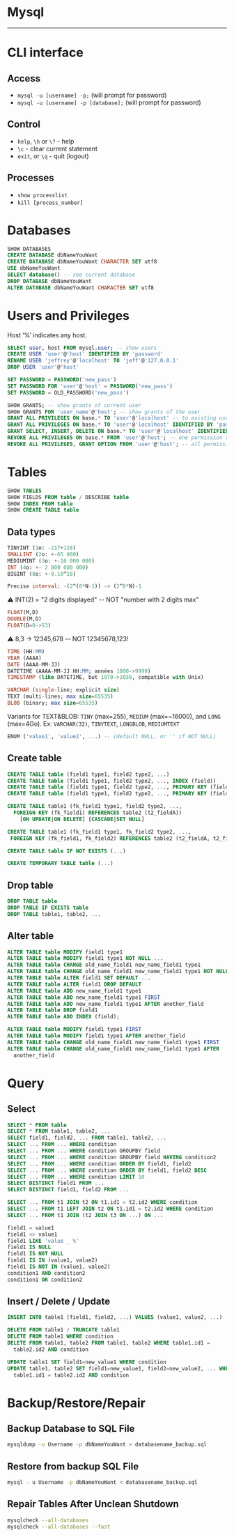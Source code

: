 # Mysql
---

# CLI interface

## Access

* `mysql -u [username] -p;` (will prompt for password)
* `mysql -u [username] -p [database];` (will prompt for password)

## Control

* `help`, `\h` or `\?` - help
* `\c` - clear current statement
* `exit`, or `\q` - quit (logout)

## Processes

* `show processlist` 
* `kill [process_number]`

# Databases

```sql
SHOW DATABASES
CREATE DATABASE dbNameYouWant
CREATE DATABASE dbNameYouWant CHARACTER SET utf8
USE dbNameYouWant
SELECT database() -- see current database
DROP DATABASE dbNameYouWant
ALTER DATABASE dbNameYouWant CHARACTER SET utf8
```

# Users and Privileges

Host ‘%’ indicates any host.

```sql
SELECT user, host FROM mysql.user; -- show users
CREATE USER 'user'@'host' IDENTIFIED BY 'password'
RENAME USER 'jeffrey'@'localhost' TO 'jeff'@'127.0.0.1'
DROP USER 'user'@'host'
```

```sql
SET PASSWORD = PASSWORD('new_pass')
SET PASSWORD FOR 'user'@'host' = PASSWORD('new_pass')
SET PASSWORD = OLD_PASSWORD('new_pass')
```

```sql
SHOW GRANTS; -- show grants of current user
SHOW GRANTS FOR 'user_name'@'host'; -- show grants of the user
GRANT ALL PRIVILEGES ON base.* TO 'user'@'localhost' -- to existing user
GRANT ALL PRIVILEGES ON base.* TO 'user'@'localhost' IDENTIFIED BY 'password'; -- create a user with all privileges on the fly
GRANT SELECT, INSERT, DELETE ON base.* TO 'user'@'localhost' IDENTIFIED BY 'password';
REVOKE ALL PRIVILEGES ON base.* FROM 'user'@'host'; -- one permission only
REVOKE ALL PRIVILEGES, GRANT OPTION FROM 'user'@'host'; -- all permissions
```

# Tables

```sql
SHOW TABLES
SHOW FIELDS FROM table / DESCRIBE table
SHOW INDEX FROM table
SHOW CREATE TABLE table
```

## Data types

```sql
TINYINT (1o: -217+128)
SMALLINT (2o: +-65 000)
MEDIUMINT (3o: +-16 000 000)
INT (4o: +- 2 000 000 000)
BIGINT (8o: +-9.10^18)
```

```sql
Precise interval: -(2^(8*N-1)) -> (2^8*N)-1
```

⚠ INT(2) = "2 digits displayed" -- NOT "number with 2 digits max"

```sql
FLOAT(M,D)
DOUBLE(M,D)
FLOAT(D=0->53)
```

⚠ 8,3 -> 12345,678 -- NOT 12345678,123!

```sql
TIME (HH:MM)
YEAR (AAAA)
DATE (AAAA-MM-JJ)
DATETIME (AAAA-MM-JJ HH:MM; années 1000->9999)
TIMESTAMP (like DATETIME, but 1970->2038, compatible with Unix)
```

```sql
VARCHAR (single-line; explicit size)
TEXT (multi-lines; max size=65535)
BLOB (binary; max size=65535)
```

Variants for TEXT&BLOB: `TINY` (max=255), `MEDIUM` (max=~16000), and `LONG` (max=4Go). Ex: `VARCHAR(32)`, `TINYTEXT`, `LONGBLOB`, `MEDIUMTEXT`

```sql
ENUM ('value1', 'value2', ...) -- (default NULL, or '' if NOT NULL)
```

## Create table

```sql
CREATE TABLE table (field1 type1, field2 type2, ...)
CREATE TABLE table (field1 type1, field2 type2, ..., INDEX (field))
CREATE TABLE table (field1 type1, field2 type2, ..., PRIMARY KEY (field1))
CREATE TABLE table (field1 type1, field2 type2, ..., PRIMARY KEY (field1, field2))
```

```sql
CREATE TABLE table1 (fk_field1 type1, field2 type2, ...,
  FOREIGN KEY (fk_field1) REFERENCES table2 (t2_fieldA))
    [ON UPDATE|ON DELETE] [CASCADE|SET NULL]
```

```sql
CREATE TABLE table1 (fk_field1 type1, fk_field2 type2, ...,
 FOREIGN KEY (fk_field1, fk_field2) REFERENCES table2 (t2_fieldA, t2_fieldB))
```

```sql
CREATE TABLE table IF NOT EXISTS (...)
```

```sql
CREATE TEMPORARY TABLE table (...)
```

## Drop table

```sql
DROP TABLE table
DROP TABLE IF EXISTS table
DROP TABLE table1, table2, ...
```

## Alter table

```sql
ALTER TABLE table MODIFY field1 type1
ALTER TABLE table MODIFY field1 type1 NOT NULL ...
ALTER TABLE table CHANGE old_name_field1 new_name_field1 type1
ALTER TABLE table CHANGE old_name_field1 new_name_field1 type1 NOT NULL ...
ALTER TABLE table ALTER field1 SET DEFAULT ...
ALTER TABLE table ALTER field1 DROP DEFAULT
ALTER TABLE table ADD new_name_field1 type1
ALTER TABLE table ADD new_name_field1 type1 FIRST
ALTER TABLE table ADD new_name_field1 type1 AFTER another_field
ALTER TABLE table DROP field1
ALTER TABLE table ADD INDEX (field);
```

```sql
ALTER TABLE table MODIFY field1 type1 FIRST
ALTER TABLE table MODIFY field1 type1 AFTER another_field
ALTER TABLE table CHANGE old_name_field1 new_name_field1 type1 FIRST
ALTER TABLE table CHANGE old_name_field1 new_name_field1 type1 AFTER
  another_field
```

# Query

## Select

```sql
SELECT * FROM table
SELECT * FROM table1, table2, ...
SELECT field1, field2, ... FROM table1, table2, ...
SELECT ... FROM ... WHERE condition
SELECT ... FROM ... WHERE condition GROUPBY field
SELECT ... FROM ... WHERE condition GROUPBY field HAVING condition2
SELECT ... FROM ... WHERE condition ORDER BY field1, field2
SELECT ... FROM ... WHERE condition ORDER BY field1, field2 DESC
SELECT ... FROM ... WHERE condition LIMIT 10
SELECT DISTINCT field1 FROM ...
SELECT DISTINCT field1, field2 FROM ...
```

```sql
SELECT ... FROM t1 JOIN t2 ON t1.id1 = t2.id2 WHERE condition
SELECT ... FROM t1 LEFT JOIN t2 ON t1.id1 = t2.id2 WHERE condition
SELECT ... FROM t1 JOIN (t2 JOIN t3 ON ...) ON ...
```

```sql
field1 = value1
field1 <> value1
field1 LIKE 'value _ %'
field1 IS NULL
field1 IS NOT NULL
field1 IS IN (value1, value2)
field1 IS NOT IN (value1, value2)
condition1 AND condition2
condition1 OR condition2
```

## Insert / Delete / Update

```sql
INSERT INTO table1 (field1, field2, ...) VALUES (value1, value2, ...)
```

```sql
DELETE FROM table1 / TRUNCATE table1
DELETE FROM table1 WHERE condition
DELETE FROM table1, table2 FROM table1, table2 WHERE table1.id1 =
  table2.id2 AND condition
```

```sql
UPDATE table1 SET field1=new_value1 WHERE condition
UPDATE table1, table2 SET field1=new_value1, field2=new_value2, ... WHERE
  table1.id1 = table2.id2 AND condition
```

# Backup/Restore/Repair

## Backup Database to SQL File

```bash
mysqldump -u Username -p dbNameYouWant > databasename_backup.sql
```

## Restore from backup SQL File

```bash
mysql - u Username -p dbNameYouWant < databasename_backup.sql
```

## Repair Tables After Unclean Shutdown

```bash
mysqlcheck --all-databases
mysqlcheck --all-databases --fast
```